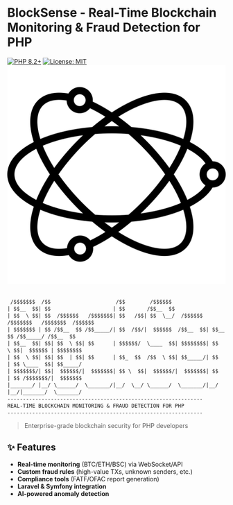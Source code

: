 # BlockSense - Real-Time Blockchain Monitoring & Fraud Detection for PHP

[![PHP 8.2+](https://img.shields.io/badge/PHP-8.2+-8892BF.svg?logo=php)](https://php.net/)
[![License: MIT](https://img.shields.io/badge/License-MIT-blue.svg)](https://opensource.org/licenses/MIT)
[![Tests](https://github.com/Mohib1992/block-sense/blob/master/.github/workflows/test.svg)](https://github.com/Mohib1992/block-sense/actions/runs/15883565951/job/44789885035)

```
 
 /$$$$$$$  /$$                     /$$        /$$$$$$                                         
| $$__  $$| $$                    | $$       /$$__  $$                                        
| $$  \ $$| $$  /$$$$$$   /$$$$$$$| $$   /$$| $$  \__/  /$$$$$$  /$$$$$$$   /$$$$$$$  /$$$$$$ 
| $$$$$$$ | $$ /$$__  $$ /$$_____/| $$  /$$/|  $$$$$$  /$$__  $$| $$__  $$ /$$_____/ /$$__  $$
| $$__  $$| $$| $$  \ $$| $$      | $$$$$$/  \____  $$| $$$$$$$$| $$  \ $$|  $$$$$$ | $$$$$$$$
| $$  \ $$| $$| $$  | $$| $$      | $$_  $$  /$$  \ $$| $$_____/| $$  | $$ \____  $$| $$_____/
| $$$$$$$/| $$|  $$$$$$/|  $$$$$$$| $$ \  $$|  $$$$$$/|  $$$$$$$| $$  | $$ /$$$$$$$/|  $$$$$$$
|_______/ |__/ \______/  \_______/|__/  \__/ \______/  \_______/|__/  |__/|_______/  \_______/
---------------------------------------------------------------
REAL-TIME BLOCKCHAIN MONITORING & FRAUD DETECTION FOR PHP
---------------------------------------------------------------
```

> Enterprise-grade blockchain security for PHP developers

## ✨ Features

- **Real-time monitoring** (BTC/ETH/BSC) via WebSocket/API
- **Custom fraud rules** (high-value TXs, unknown senders, etc.)
- **Compliance tools** (FATF/OFAC report generation)
- **Laravel & Symfony integration**
- **AI-powered anomaly detection**

